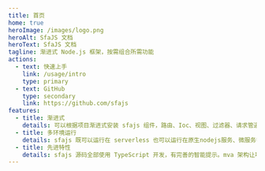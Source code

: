 ```yaml
---
title: 首页
home: true
heroImage: /images/logo.png
heroAlt: SfaJS 文档
heroText: SfaJS 文档
tagline: 渐进式 Node.js 框架，按需组合所需功能
actions:
  - text: 快速上手
    link: /usage/intro
    type: primary
  - text: GitHub
    type: secondary
    link: https://github.com/sfajs
features:
  - title: 渐进式
    details: 可以根据项目渐进式安装 sfajs 组件，路由、Ioc、视图、过滤器、请求管道等等。由于核心思想是中间件管道和依赖注入，因此 sfajs 的扩展性更强，你可以按需增加更多其他功能。
  - title: 多环境运行
    details: sfajs 既可以运行在 serverless 也可以运行在原生nodejs服务、微服务等场景。sfajs 原生支持 serverless，作为云函数比其他nodejs框架速度更快。
  - title: 先进特性
    details: sfajs 源码全部使用 TypeScript 开发，有完善的智能提示。mva 架构让项目各模块耦合度更低。可选的装饰器功能让接口设计更加简单。
---
```

